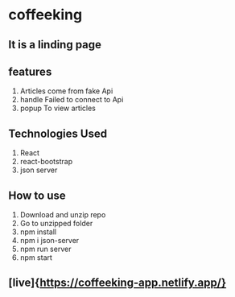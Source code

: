 # coffeeking
## It is a linding page
## features
1. Articles come from fake Api
2. handle Failed to connect to Api
3. popup To view articles
## Technologies Used
1. React
2. react-bootstrap
3. json server
## How to use
1. Download and unzip repo
2. Go to unzipped folder
3. npm install
4. npm i json-server
5. npm run server
6. npm start
## [live]{https://coffeeking-app.netlify.app/}
